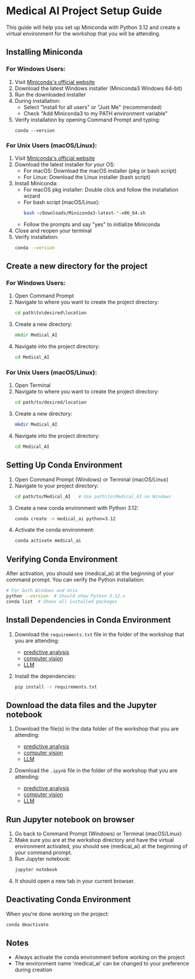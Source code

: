 # Medical AI Project Setup Guide

This guide will help you set up Miniconda with Python 3.12 and create a virtual environment for the workshop that you will be attending.

## Installing Miniconda

### For Windows Users:

1. Visit [Miniconda's official website](https://docs.conda.io/projects/miniconda/en/latest/)
2. Download the latest Windows installer (Miniconda3 Windows 64-bit)
3. Run the downloaded installer
4. During installation:
   - Select "Install for all users" or "Just Me" (recommended)
   - Check "Add Miniconda3 to my PATH environment variable"
5. Verify installation by opening Command Prompt and typing:
   ```
   conda --version
   ```

### For Unix Users (macOS/Linux):

1. Visit [Miniconda's official website](https://docs.conda.io/projects/miniconda/en/latest/)
2. Download the latest installer for your OS:
   - For macOS: Download the macOS installer (pkg or bash script)
   - For Linux: Download the Linux installer (bash script)
3. Install Miniconda:
   - For macOS pkg installer: Double click and follow the installation wizard
   - For bash script (macOS/Linux):
     ```bash
     bash ~/Downloads/Miniconda3-latest-*-x86_64.sh
     ```
   - Follow the prompts and say "yes" to initialize Miniconda
4. Close and reopen your terminal
5. Verify installation:
   ```bash
   conda --version
   ```

## Create a new directory for the project

### For Windows Users:

1. Open Command Prompt
2. Navigate to where you want to create the project directory:
   ```cmd
   cd path\to\desired\location
   ```
3. Create a new directory:
   ```cmd
   mkdir Medical_AI
   ```
4. Navigate into the project directory:
   ```cmd
   cd Medical_AI
   ```

### For Unix Users (macOS/Linux):

1. Open Terminal
2. Navigate to where you want to create the project directory:
   ```bash
   cd path/to/desired/location
   ```
3. Create a new directory:
   ```bash
   mkdir Medical_AI
   ```
4. Navigate into the project directory:
   ```bash
   cd Medical_AI
   ```

## Setting Up Conda Environment

1. Open Command Prompt (Windows) or Terminal (macOS/Linux)
2. Navigate to your project directory:
   ```bash
   cd path/to/Medical_AI   # Use path\to\Medical_AI on Windows
   ```
3. Create a new conda environment with Python 3.12:
   ```bash
   conda create -n medical_ai python=3.12
   ```
4. Activate the conda environment:
   ```bash
   conda activate medical_ai
   ```

## Verifying Conda Environment

After activation, you should see (medical_ai) at the beginning of your command prompt. You can verify the Python installation:

```bash
# For both Windows and Unix
python --version  # Should show Python 3.12.x
conda list  # Shows all installed packages
```

## Install Dependencies in Conda Environment

1. Download the `requirements.txt` file in the folder of the workshop that you are attending: 
    - [predictive analysis](predictive_analysis/requirements.txt)
    - [computer vision](computer_vision/requirements.txt)
    - [LLM](NLP_LLM/requirements.txt)

2. Install the dependencies:
   ```bash
   pip install -r requirements.txt
   ```

## Download the data files and the Jupyter notebook

1. Download the file(s) in the data folder of the workshop that you are attending: 
    - [predictive analysis](predictive_analysis/data)
    - [computer vision](computer_vision/data)
    - [LLM](NLP_LLM/data) 

2. Download the `.ipynb` file in the folder of the workshop that you are attending: 
    - [predictive analysis](prective_analysis/heart_disease_prediction.ipynb)
    - [computer vision](computer_vision/brain_tumor_detection.ipynb)
    - [LLM](NLP_LLM/medical_text_analysis.ipynb) 

## Run Jupyter notebook on browser

1. Go back to Command Prompt (Windows) or Terminal (macOS/Linux)
2. Make sure you are at the workshop directory and have the virtual environment activated, you should see (medical_ai) at the beginning of your command prompt.
3. Run Jupyter notebook:
   ```bash
   jupyter notebook
   ```
4. It should open a new tab in your current browser.

## Deactivating Conda Environment

When you're done working on the project:

```bash
conda deactivate
```

## Notes

- Always activate the conda environment before working on the project
- The environment name 'medical_ai' can be changed to your preference during creation
